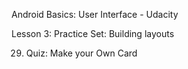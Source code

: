 Android Basics: User Interface - Udacity

Lesson 3: Practice Set: Building layouts

29. Quiz: Make your Own Card
